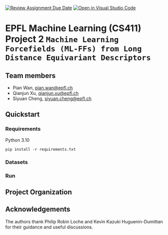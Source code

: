[![Review Assignment Due Date](https://classroom.github.com/assets/deadline-readme-button-24ddc0f5d75046c5622901739e7c5dd533143b0c8e959d652212380cedb1ea36.svg)](https://classroom.github.com/a/fEFF99tU)
[![Open in Visual Studio Code](https://classroom.github.com/assets/open-in-vscode-718a45dd9cf7e7f842a935f5ebbe5719a5e09af4491e668f4dbf3b35d5cca122.svg)](https://classroom.github.com/online_ide?assignment_repo_id=12812552&assignment_repo_type=AssignmentRepo)

# EPFL Machine Learning (CS411) Project 2 `Machine Learning Forcefields (ML-FFs) from Long Distance Equivariant Descriptors`

## Team members

- Pian Wan, pian.wan@epfl.ch
- Qianjun Xu, qianjun.xu@epfl.ch
- Siyuan Cheng, siyuan.cheng@epfl.ch

## Quickstart

### Requirements
Python 3.10

```shell
pip install -r requirements.txt
```

### Datasets


### Run


## Project Organization


## Acknowledgements
The authors thank Philip Robin Loche and Kevin Kazuki Huguenin-Dumittan for their guidance and useful discussions.